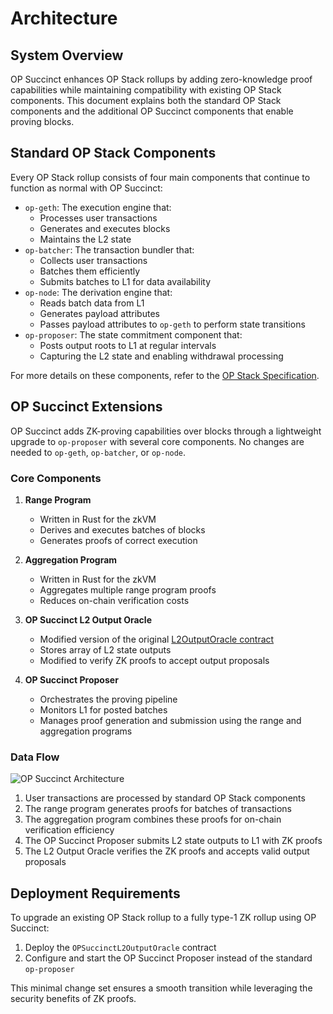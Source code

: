 # Architecture

## System Overview

OP Succinct enhances OP Stack rollups by adding zero-knowledge proof capabilities while maintaining compatibility with existing OP Stack components. This document explains both the standard OP Stack components and the additional OP Succinct components that enable proving blocks.

## Standard OP Stack Components

Every OP Stack rollup consists of four main components that continue to function as normal with OP Succinct:

- `op-geth`: The execution engine that:
  - Processes user transactions
  - Generates and executes blocks
  - Maintains the L2 state
- `op-batcher`: The transaction bundler that:
  - Collects user transactions
  - Batches them efficiently
  - Submits batches to L1 for data availability
- `op-node`: The derivation engine that:
  - Reads batch data from L1
  - Generates payload attributes
  - Passes payload attributes to `op-geth` to perform state transitions
- `op-proposer`: The state commitment component that:
  - Posts output roots to L1 at regular intervals
  - Capturing the L2 state and enabling withdrawal processing

For more details on these components, refer to the [OP Stack Specification](https://specs.optimism.io/).

## OP Succinct Extensions

OP Succinct adds ZK-proving capabilities over blocks through a lightweight upgrade to `op-proposer` with several core components. No changes are needed to `op-geth`, `op-batcher`, or `op-node`.

### Core Components

1. **Range Program**
   - Written in Rust for the zkVM
   - Derives and executes batches of blocks
   - Generates proofs of correct execution

2. **Aggregation Program**
   - Written in Rust for the zkVM
   - Aggregates multiple range program proofs
   - Reduces on-chain verification costs

3. **OP Succinct L2 Output Oracle**
   - Modified version of the original [L2OutputOracle contract](https://github.com/ethereum-optimism/optimism/blob/3e68cf018d8b9b474e918def32a56d1dbf028d83/packages/contracts-bedrock/src/L1/L2OutputOracle.sol)
   - Stores array of L2 state outputs 
   - Modified to verify ZK proofs to accept output proposals

4. **OP Succinct Proposer**
   - Orchestrates the proving pipeline
   - Monitors L1 for posted batches
   - Manages proof generation and submission using the range and aggregation programs

### Data Flow

![OP Succinct Architecture](./assets/op-succinct-proposer-architecture.jpg)

1. User transactions are processed by standard OP Stack components
2. The range program generates proofs for batches of transactions
3. The aggregation program combines these proofs for on-chain verification efficiency
4. The OP Succinct Proposer submits L2 state outputs to L1 with ZK proofs
5. The L2 Output Oracle verifies the ZK proofs and accepts valid output proposals

## Deployment Requirements

To upgrade an existing OP Stack rollup to a fully type-1 ZK rollup using OP Succinct:

1. Deploy the `OPSuccinctL2OutputOracle` contract
2. Configure and start the OP Succinct Proposer instead of the standard `op-proposer`

This minimal change set ensures a smooth transition while leveraging the security benefits of ZK proofs.
